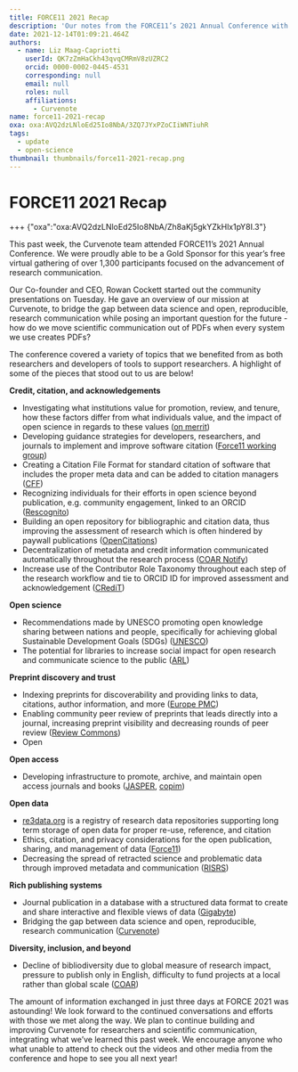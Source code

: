 ```yaml
---
title: FORCE11 2021 Recap
description: 'Our notes from the FORCE11’s 2021 Annual Conference with over 1,300 participants.'
date: 2021-12-14T01:09:21.464Z
authors:
  - name: Liz Maag-Capriotti
    userId: QK7zZmHaCkh43qvqCMRmV8zUZRC2
    orcid: 0000-0002-0445-4531
    corresponding: null
    email: null
    roles: null
    affiliations:
      - Curvenote
name: force11-2021-recap
oxa: oxa:AVQ2dzLNloEd25Io8NbA/3ZQ7JYxPZoCIiWNTiuhR
tags:
  - update
  - open-science
thumbnail: thumbnails/force11-2021-recap.png
---
```


# FORCE11 2021 Recap

+++ {"oxa":"oxa:AVQ2dzLNloEd25Io8NbA/Zh8aKj5gkYZkHlx1pY8I.3"}

This past week, the Curvenote team attended FORCE11’s 2021 Annual Conference. We were proudly able to be a Gold Sponsor for this year’s free virtual gathering of over 1,300 participants focused on the advancement of research communication.

Our Co-founder and CEO, Rowan Cockett started out the community presentations on Tuesday. He gave an overview of our mission at Curvenote, to bridge the gap between data science and open, reproducible, research communication while posing an important question for the future - how do we move scientific communication out of PDFs when every system we use creates PDFs?

The conference covered a variety of topics that we benefited from as both researchers and developers of tools to support researchers. A highlight of some of the pieces that stood out to us are below!

**Credit, citation, and acknowledgements**

- Investigating what institutions value for promotion, review, and tenure, how these factors differ from what individuals value, and the impact of open science in regards to these values ([on merrit](https://on-merrit.eu/))
- Developing guidance strategies for developers, researchers, and journals to implement and improve software citation ([Force11 working group](https://www.force11.org/group/software-citation-implementation-working-group))
- Creating a Citation File Format for standard citation of software that includes the proper meta data and can be added to citation managers ([CFF](https://github.com/citation-file-format/citation-file-format))
- Recognizing individuals for their efforts in open science beyond publication, e.g. community engagement, linked to an ORCID ([Rescognito](https://rescognito.com/))
- Building an open repository for bibliographic and citation data, thus improving the assessment of research which is often hindered by paywall publications ([OpenCitations](https://opencitations.net/))
- Decentralization of metadata and credit information communicated automatically throughout the research process ([COAR Notify](https://notify.coar-repositories.org/))
- Increase use of the Contributor Role Taxonomy throughout each step of the research workflow and tie to ORCID ID for improved assessment and acknowledgement ([CRediT](https://credit.niso.org/))

**Open science**

- Recommendations made by UNESCO promoting open knowledge sharing between nations and people, specifically for achieving global Sustainable Development Goals (SDGs) ([UNESCO](https://unesdoc.unesco.org/ark:/48223/pf0000379949.locale=en))
- The potential for libraries to increase social impact for open research and communicate science to the public ([ARL](https://www.arl.org/))

**Preprint discovery and trust**

- Indexing preprints for discoverability and providing links to data, citations, author information, and more ([Europe PMC](https://www.ebi.ac.uk/training/online/courses/europepmc-quick-tour/))
- Enabling community peer review of preprints that leads directly into a journal, increasing preprint visibility and decreasing rounds of peer review ([Review Commons](https://www.reviewcommons.org/))
- Open

**Open access**

- Developing infrastructure to promote, archive, and maintain open access journals and books ([JASPER](https://doaj.org/preservation/), [copim](https://copim.pubpub.org/open-book-collective))

**Open data**

- [re3data.org](https://www.re3data.org/) is a registry of research data repositories supporting long term storage of open data for proper re-use, reference, and citation
- Ethics, citation, and privacy considerations for the open publication, sharing, and management of data ([Force11](https://www.force11.org/group/research-data-publishing-ethics))
- Decreasing the spread of retracted science and problematic data through improved metadata and communication ([RISRS](https://infoqualitylab.org/projects/risrs2020/))

**Rich publishing systems**

- Journal publication in a database with a structured data format to create and share interactive and flexible views of data ([Gigabyte](https://gigabytejournal.com/))
- Bridging the gap between data science and open, reproducible, research communication ([Curvenote](https://curvenote.com/))

**Diversity, inclusion, and beyond**

- Decline of bibliodiversity due to global measure of research impact, pressure to publish only in English, difficulty to fund projects at a local rather than global scale ([COAR](https://www.coar-repositories.org/))

The amount of information exchanged in just three days at FORCE 2021 was astounding! We look forward to the continued conversations and efforts with those we met along the way. We plan to continue building and improving Curvenote for researchers and scientific communication, integrating what we’ve learned this past week. We encourage anyone who what unable to attend to check out the videos and other media from the conference and hope to see you all next year!
